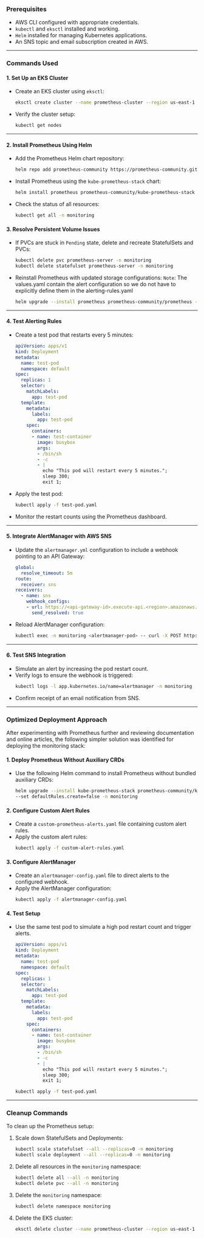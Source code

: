 ### **Prerequisites**
- AWS CLI configured with appropriate credentials.
- `kubectl` and `eksctl` installed and working.
- `Helm` installed for managing Kubernetes applications.
- An SNS topic and email subscription created in AWS.

---

### **Commands Used**

#### **1. Set Up an EKS Cluster**
- Create an EKS cluster using `eksctl`:
  ```bash
  eksctl create cluster --name prometheus-cluster --region us-east-1 --nodes 2 --node-type t3.medium
  ```
- Verify the cluster setup:
  ```bash
  kubectl get nodes
  ```

---

#### **2. Install Prometheus Using Helm**
- Add the Prometheus Helm chart repository:
  ```bash
  helm repo add prometheus-community https://prometheus-community.github.io/helm-charts
  ```
- Install Prometheus using the `kube-prometheus-stack` chart:
  ```bash
  helm install prometheus prometheus-community/kube-prometheus-stack --namespace monitoring --create-namespace
  ```
- Check the status of all resources:
  ```bash
  kubectl get all -n monitoring
  ```

#### **3. Resolve Persistent Volume Issues**
- If PVCs are stuck in `Pending` state, delete and recreate StatefulSets and PVCs:
  ```bash
  kubectl delete pvc prometheus-server -n monitoring
  kubectl delete statefulset prometheus-server -n monitoring
  ```
- Reinstall Prometheus with updated storage configurations: `Note`: The values.yaml contain the alert configuration so we do not have to explicitly define them in the alerting-rules.yaml
  ```bash
  helm upgrade --install prometheus prometheus-community/prometheus -n monitoring -f values.yaml
  ```

---

#### **4. Test Alerting Rules**
- Create a test pod that restarts every 5 minutes:
  ```yaml
  apiVersion: apps/v1
  kind: Deployment
  metadata:
    name: test-pod
    namespace: default
  spec:
    replicas: 1
    selector:
      matchLabels:
        app: test-pod
    template:
      metadata:
        labels:
          app: test-pod
      spec:
        containers:
        - name: test-container
          image: busybox
          args:
          - /bin/sh
          - -c
          - |
            echo "This pod will restart every 5 minutes.";
            sleep 300;
            exit 1;
  ```
- Apply the test pod:
  ```bash
  kubectl apply -f test-pod.yaml
  ```
- Monitor the restart counts using the Prometheus dashboard.

---

#### **5. Integrate AlertManager with AWS SNS**
- Update the `alertmanager.yml` configuration to include a webhook pointing to an API Gateway:
  ```yaml
  global:
    resolve_timeout: 5m
  route:
    receiver: sns
  receivers:
    - name: sns
      webhook_configs:
      - url: https://<api-gateway-id>.execute-api.<region>.amazonaws.com/prod
        send_resolved: true
  ```
- Reload AlertManager configuration:
  ```bash
  kubectl exec -n monitoring <alertmanager-pod> -- curl -X POST http://localhost:9093/-/reload
  ```

---

#### **6. Test SNS Integration**
- Simulate an alert by increasing the pod restart count.
- Verify logs to ensure the webhook is triggered:
  ```bash
  kubectl logs -l app.kubernetes.io/name=alertmanager -n monitoring
  ```
- Confirm receipt of an email notification from SNS.

---

### **Optimized Deployment Approach**
After experimenting with Prometheus further and reviewing documentation and online articles, the following simpler solution was identified for deploying the monitoring stack:

#### **1. Deploy Prometheus Without Auxiliary CRDs**
- Use the following Helm command to install Prometheus without bundled auxiliary CRDs:
  ```bash
  helm upgrade --install kube-prometheus-stack prometheus-community/kube-prometheus-stack \
  --set defaultRules.create=false -n monitoring
  ```

#### **2. Configure Custom Alert Rules**
- Create a `custom-prometheus-alerts.yaml` file containing custom alert rules.
- Apply the custom alert rules:
  ```bash
  kubectl apply -f custom-alert-rules.yaml
  ```

#### **3. Configure AlertManager**
- Create an `alertmanager-config.yaml` file to direct alerts to the configured webhook.
- Apply the AlertManager configuration:
  ```bash
  kubectl apply -f alertmanager-config.yaml
  ```

#### **4. Test Setup**
- Use the same test pod to simulate a high pod restart count and trigger alerts.
  ```yaml
  apiVersion: apps/v1
  kind: Deployment
  metadata:
    name: test-pod
    namespace: default
  spec:
    replicas: 1
    selector:
      matchLabels:
        app: test-pod
    template:
      metadata:
        labels:
          app: test-pod
      spec:
        containers:
        - name: test-container
          image: busybox
          args:
          - /bin/sh
          - -c
          - |
            echo "This pod will restart every 5 minutes.";
            sleep 300;
            exit 1;
  ```
  ```bash
  kubectl apply -f test-pod.yaml
  ```

---

### **Cleanup Commands**
To clean up the Prometheus setup:
1. Scale down StatefulSets and Deployments:
   ```bash
   kubectl scale statefulset --all --replicas=0 -n monitoring
   kubectl scale deployment --all --replicas=0 -n monitoring
   ```
2. Delete all resources in the `monitoring` namespace:
   ```bash
   kubectl delete all --all -n monitoring
   kubectl delete pvc --all -n monitoring
   ```
3. Delete the `monitoring` namespace:
   ```bash
   kubectl delete namespace monitoring
   ```
4. Delete the EKS cluster:
   ```bash
   eksctl delete cluster --name prometheus-cluster --region us-east-1